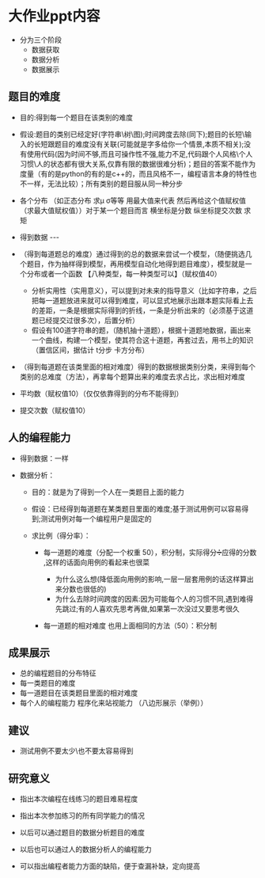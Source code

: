 # 大作业ppt内容

- 分为三个阶段 
  - 数据获取 
  - 数据分析 
  - 数据展示

## 题目的难度

- 目的:得到每一个题目在该类别的难度
- 假设:题目的类别已经定好(字符串\树\图);时间跨度去除(同下);题目的长短\输入的长短跟题目的难度没有关联(可能就是字多给你一个情景,本质不相关);没有使用代码(因为时间不够,而且可操作性不强,能力不足,代码跟个人风格\个人习惯\人的状态都有很大关系,仅靠有限的数据很难分析)；题目的答案不能作为度量（有的是python的有的是c++的，而且风格不一，编程语言本身的特性也不一样，无法比较）；所有类别的题目服从同一种分步

- 各个分布 （如正态分布 求μ σ等等 用最大值来代表 然后再给这个值赋权值（求最大值赋权值））对于某一个题目而言 横坐标是分数 纵坐标提交次数 求矩 
- 得到数据 ---

- （得到每道题总的难度）通过得到的总的数据来尝试一个模型，（随便挑选几个题目，作为抽样得到模型，再用模型自动化地得到题目难度），模型就是一个分布或者一个函数  【八种类型，每一种类型可以】（赋权值40）

  - 分析实用性（实用意义），可以提到对未来的指导意义（比如字符串，之后把每一道题放进来就可以得到难度，可以显式地展示出跟本题实际看上去的差距，一条是根据实际得到的折线，一条是分析出来的（必须基于这道题已经提交过很多次），后置分析）
  - 假设有100道字符串的题，（随机抽十道题），根据十道题地数据，画出来一个曲线，构建一个模型，使其符合这十道题，再套过去，用书上的知识（置信区间，据估计 t分步 卡方分布） 
- （得到每道题在该类里面的相对难度）得到的数据根据类别分类，来得到每个类别的总难度（方法），再拿每个题算出来的难度去求占比，求出相对难度
- 平均数（赋权值10）（仅仅依靠得到的分布不能得到）

- 提交次数（赋权值10）


## 人的编程能力

- 得到数据：一样

- 数据分析：

  - 目的：就是为了得到一个人在一类题目上面的能力

  - 假设：已经得到每道题在某类题目里面的难度;基于测试用例可以容易得到;测试用例对每一个编程用户是固定的

  - 求比例（得分率）：

    - 每一道题的难度（分配一个权重 50），积分制，实际得分➗应得的分数 ,这样的话面向用例的看起来也很菜

      - 为什么这么想(降低面向用例的影响,一层一层套用例的话这样算出来分数也很低的)
      - 为什么去除时间跨度的因素:因为可能每个人的习惯不同,遇到难得先跳过;有的人喜欢先思考再做,如果第一次没过又要思考很久
    - 每一道题的相对难度 也用上面相同的方法（50）：积分制


## 成果展示

- 总的编程题目的分布特征
- 每一类题目的难度
- 每一道题目在该类题目里面的相对难度
- 每个人的编程能力 程序化来站视能力 （八边形展示（举例））

## 建议

- 测试用例不要太少\也不要太容易得到

## 研究意义

- 指出本次编程在线练习的题目难易程度

- 指出本次参加练习的所有同学能力的情况
- 以后可以通过题目的数据分析题目的难度
- 以后也可以通过人的数据分析人的编程能力

- 可以指出编程者能力方面的缺陷，便于查漏补缺，定向提高